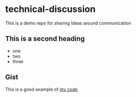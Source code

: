 # technical-discussion
This is a demo repo for sharing ideas around communication 

## This is a second heading

* one
* two
* three

## Gist

This is a good example of [my code](https://gist.github.com/chitransh1998/9eee3a16aebecbe967545d82b322a13e)
